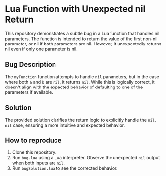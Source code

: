 # Lua Function with Unexpected nil Return

This repository demonstrates a subtle bug in a Lua function that handles nil parameters.  The function is intended to return the value of the first non-nil parameter, or nil if both parameters are nil. However, it unexpectedly returns nil even if only one parameter is nil.

## Bug Description

The `myFunction` function attempts to handle `nil` parameters, but in the case where both `a` and `b` are `nil`, it returns `nil`. While this is logically correct, it doesn't align with the expected behavior of defaulting to one of the parameters if available. 

## Solution

The provided solution clarifies the return logic to explicitly handle the `nil, nil` case, ensuring a more intuitive and expected behavior.

## How to reproduce

1. Clone this repository.
2. Run `bug.lua` using a Lua interpreter. Observe the unexpected `nil` output when both inputs are `nil`.
3. Run `bugSolution.lua` to see the corrected behavior.  